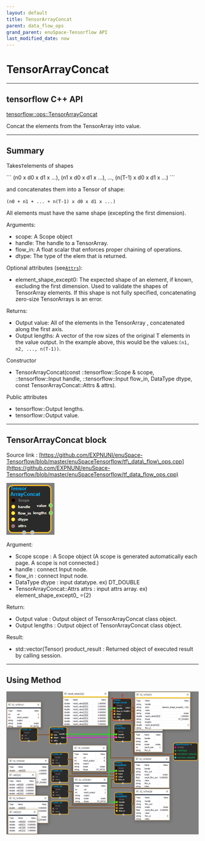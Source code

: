 ```yaml
--- 
layout: default 
title: TensorArrayConcat 
parent: data_flow_ops 
grand_parent: enuSpace-Tensorflow API 
last_modified_date: now 
--- 
```


# TensorArrayConcat

---

## tensorflow C++ API

[tensorflow::ops::TensorArrayConcat](https://www.tensorflow.org/api_docs/cc/class/tensorflow/ops/tensor-array-concat)

Concat the elements from the TensorArray into value.

---

## Summary

Takes`T`elements of shapes

\`\`\` \(n0 x d0 x d1 x ...\), \(n1 x d0 x d1 x ...\), ..., \(n\(T-1\) x d0 x d1 x ...\) \`\`\`

and concatenates them into a Tensor of shape:

`(n0 + n1 + ... + n(T-1) x d0 x d1 x ...)`

All elements must have the same shape \(excepting the first dimension\).

Arguments:

* scope: A Scope object
* handle: The handle to a TensorArray.
* flow\_in: A float scalar that enforces proper chaining of operations.
* dtype: The type of the elem that is returned.

Optional attributes \(see[`Attrs`](https://www.tensorflow.org/api_docs/cc/struct/tensorflow/ops/tensor-array-concat/attrs.html#structtensorflow_1_1ops_1_1_tensor_array_concat_1_1_attrs)\):

* element\_shape\_except0: The expected shape of an element, if known, excluding the first dimension. Used to validate the shapes of TensorArray elements. If this shape is not fully specified, concatenating zero-size TensorArrays is an error.

Returns:

* Output value: All of the elements in the TensorArray , concatenated along the first axis.
* Output lengths: A vector of the row sizes of the original T elements in the value output. In the example above, this would be the values:`(n1, n2, ..., n(T-1))`.

Constructor

* TensorArrayConcat\(const ::tensorflow::Scope & scope, ::tensorflow::Input handle, ::tensorflow::Input flow\_in, DataType dtype, const TensorArrayConcat::Attrs & attrs\).

Public attributes

* tensorflow::Output lengths.
* tensorflow::Output value.

---

## TensorArrayConcat block

Source link : [https://github.com/EXPNUNI/enuSpace-Tensorflow/blob/master/enuSpaceTensorflow/tf\_data\_flow\_ops.cpp](https://github.com/EXPNUNI/enuSpace-Tensorflow/blob/master/enuSpaceTensorflow/tf_data_flow_ops.cpp)

![](./assets/dataflow_TensorArrayConcat_Symbol.png)

Argument:

* Scope scope : A Scope object \(A scope is generated automatically each page. A scope is not connected.\)
* handle : connect Input node.
* flow\_in : connect Input node.
* DataType dtype : input datatype. ex\) DT\_DOUBLE
* TensorArrayConcat::Attrs attrs : input attrs array. ex\) element\_shape\_except0\_ ={2}

Return:

* Output value : Output object of TensorArrayConcat class object.
* Output  lengths : Output object of TensorArrayConcat class object.

Result:

* std::vector\(Tensor\) product\_result : Returned object of executed result by calling session.

---

## Using Method

![](./assets/dataflow_TensorArrayConcat_Method.png)

